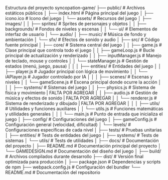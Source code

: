 Estructura del proyecto 
syncopation-game/
├── public/                     # Archivos estáticos públicos
│   ├── index.html             # Página principal del juego
│   ├── icono.ico              # Icono del juego
│   └── assets/                # Recursos del juego
│       ├── images/
│       │   ├── sprites/       # Sprites de personajes y objetos
│       │   ├── backgrounds/   # Fondos de niveles y escenas
│       │   └── ui/           # Elementos de interfaz de usuario
│       └── audio/
│           ├── music/         # Música de fondo y ambientación
│           └── sfx/          # Efectos de sonido y audio
│
├── src/                       # Código fuente principal
│   ├── core/                  # Sistema central del juego
│   │   ├── game.js           # Clase principal que controla todo el juego
│   │   ├── gameLoop.js       # Bucle principal de actualización y renderizado
│   │   ├── inputManager.js   # Manejo de teclado, mouse y controles
│   │   └── stateManager.js   # Gestión de estados (menú, juego, pausa)
│   │
│   ├── entities/              # Entidades del juego
│   │   ├── player.js         # Jugador principal con lógica de movimiento
│   │   └── iAPlayer.js       # Jugador controlado por IA
│   │
│   ├── scenes/                # Escenas y niveles
│   │   └── gameScene.js      # Escena principal donde ocurre la acción
│   │
│   ├── systems/               # Sistemas del juego
│   │   ├── physics.js        # Sistema de física y movimiento   | FALTA POR AGREGAR 
│   │   ├── audio.js          # Gestión de música y efectos de sonido | FALTA POR AGREGAR
│   │   └── renderer.js       # Sistema de renderizado y dibujado | FALTA POR AGREGAR
│   │
│   ├── utils/                 # Utilidades y funciones auxiliares
│   │   └── utils.js          # Funciones matemáticas y utilidades generales
│   │
│   └── main.js               # Punto de entrada que inicializa el juego
│
├── config/                    # Configuraciones del juego
│   ├── gameConfig.js         # Configuración general (velocidad, dificultad)
│   └── levels/               # Configuraciones específicas de cada nivel
│
├── tests/                     # Pruebas unitarias
│   ├── entities/             # Tests de entidades del juego
│   ├── systems/              # Tests de sistemas
│   └── utils/                # Tests de utilidades
│
├── docs/                      # Documentación del proyecto
│   ├── README.md             # Documentación principal del proyecto
│   └── GAMEDESIGN.md         # Documentación del diseño del juego
│
├── build/                     # Archivos compilados durante desarrollo
├── dist/                      # Versión final optimizada para producción
│
├── package.json              # Dependencias y scripts de npm
├── webpack.config.js         # Configuración del bundler
└── README.md                 # Documentación del repositorio